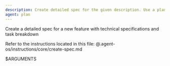 ```yaml
---
description: Create detailed spec for the given description. Use a plan file if available.
agent: plan
---
```

Create a detailed spec for a new feature with technical specifications and task breakdown

Refer to the instructions located in this file:
@.agent-os/instructions/core/create-spec.md

$ARGUMENTS
